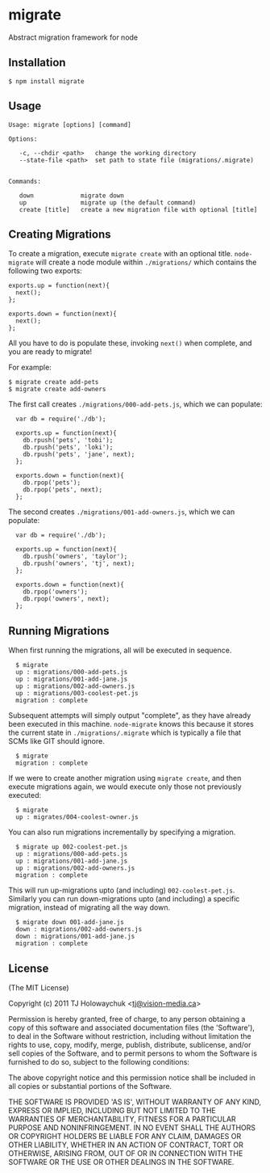 
# migrate

  Abstract migration framework for node

## Installation

    $ npm install migrate

## Usage

```
Usage: migrate [options] [command]

Options:

   -c, --chdir <path>   change the working directory
   --state-file <path>  set path to state file (migrations/.migrate)


Commands:

   down             migrate down
   up               migrate up (the default command)
   create [title]   create a new migration file with optional [title]

```

## Creating Migrations

To create a migration, execute `migrate create` with an optional title. `node-migrate` will create a node module within `./migrations/` which contains the following two exports:

    exports.up = function(next){
      next();
    };

    exports.down = function(next){
      next();
    };

All you have to do is populate these, invoking `next()` when complete, and you are ready to migrate!

For example:

    $ migrate create add-pets
    $ migrate create add-owners

The first call creates `./migrations/000-add-pets.js`, which we can populate:

      var db = require('./db');

      exports.up = function(next){
        db.rpush('pets', 'tobi');
        db.rpush('pets', 'loki');
        db.rpush('pets', 'jane', next);
      };

      exports.down = function(next){
        db.rpop('pets');
        db.rpop('pets', next);
      };

The second creates `./migrations/001-add-owners.js`, which we can populate:

      var db = require('./db');

      exports.up = function(next){
        db.rpush('owners', 'taylor');
        db.rpush('owners', 'tj', next);
      };

      exports.down = function(next){
        db.rpop('owners');
        db.rpop('owners', next);
      };

## Running Migrations

When first running the migrations, all will be executed in sequence.

      $ migrate
      up : migrations/000-add-pets.js
      up : migrations/001-add-jane.js
      up : migrations/002-add-owners.js
      up : migrations/003-coolest-pet.js
      migration : complete

Subsequent attempts will simply output "complete", as they have already been executed in this machine. `node-migrate` knows this because it stores the current state in `./migrations/.migrate` which is typically a file that SCMs like GIT should ignore.

      $ migrate
      migration : complete

If we were to create another migration using `migrate create`, and then execute migrations again, we would execute only those not previously executed:

      $ migrate
      up : migrates/004-coolest-owner.js

You can also run migrations incrementally by specifying a migration.

      $ migrate up 002-coolest-pet.js
      up : migrations/000-add-pets.js
      up : migrations/001-add-jane.js
      up : migrations/002-add-owners.js
      migration : complete

This will run up-migrations upto (and including) `002-coolest-pet.js`. Similarly you can run down-migrations upto (and including) a specific migration, instead of migrating all the way down.

      $ migrate down 001-add-jane.js
      down : migrations/002-add-owners.js
      down : migrations/001-add-jane.js
      migration : complete

## License 

(The MIT License)

Copyright (c) 2011 TJ Holowaychuk &lt;tj@vision-media.ca&gt;

Permission is hereby granted, free of charge, to any person obtaining
a copy of this software and associated documentation files (the
'Software'), to deal in the Software without restriction, including
without limitation the rights to use, copy, modify, merge, publish,
distribute, sublicense, and/or sell copies of the Software, and to
permit persons to whom the Software is furnished to do so, subject to
the following conditions:

The above copyright notice and this permission notice shall be
included in all copies or substantial portions of the Software.

THE SOFTWARE IS PROVIDED 'AS IS', WITHOUT WARRANTY OF ANY KIND,
EXPRESS OR IMPLIED, INCLUDING BUT NOT LIMITED TO THE WARRANTIES OF
MERCHANTABILITY, FITNESS FOR A PARTICULAR PURPOSE AND NONINFRINGEMENT.
IN NO EVENT SHALL THE AUTHORS OR COPYRIGHT HOLDERS BE LIABLE FOR ANY
CLAIM, DAMAGES OR OTHER LIABILITY, WHETHER IN AN ACTION OF CONTRACT,
TORT OR OTHERWISE, ARISING FROM, OUT OF OR IN CONNECTION WITH THE
SOFTWARE OR THE USE OR OTHER DEALINGS IN THE SOFTWARE.